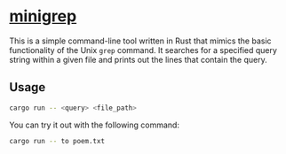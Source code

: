 # [minigrep](https://doc.rust-lang.org/book/ch12-00-an-io-project.html)

This is a simple command-line tool written in Rust that mimics the basic functionality of the Unix `grep` command. It searches for a specified query string within a given file and prints out the lines that contain the query.

## Usage

```bash
cargo run -- <query> <file_path>
```

You can try it out with the following command:

```bash
cargo run -- to poem.txt
```
